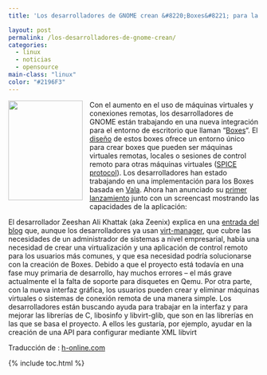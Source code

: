 ```yaml
---
title: 'Los desarrolladores de GNOME crean &#8220;Boxes&#8221; para la virtualización'

layout: post
permalink: /los-desarrolladores-de-gnome-crean/
categories:
  - linux
  - noticias
  - opensource
main-class: "linux"
color: "#2196F3"
---
```

<div class="separator" style="clear: both; text-align: center;">
  <a href="https://2.bp.blogspot.com/-oTy__i3px1g/TtKbNmGPIBI/AAAAAAAAB1k/Y6daIcbwi5k/s1600/Boxes-d7ad4bbc04e8d56d.png" imageanchor="1" style="clear:left; float:left;margin-right:1em; margin-bottom:1em"><img style="border:none;" border="0" height="200" width="149" src="https://2.bp.blogspot.com/-oTy__i3px1g/TtKbNmGPIBI/AAAAAAAAB1k/Y6daIcbwi5k/s320/Boxes-d7ad4bbc04e8d56d.png" /></a>
</div>

Con el aumento en el uso de máquinas virtuales y conexiones remotas, los desarrolladores de GNOME están trabajando en una nueva integración para el entorno de escritorio que llaman &#8220;<a target="_blank" href="http://zee-nix.blogspot.com/2011/11/behold-boxes.html">Boxes</a>&#8220;. El <a target="_blank" href="https://live.gnome.org/Design/Apps/Boxes">diseño</a> de estos boxes ofrece un entorno único para crear boxes que pueden ser máquinas virtuales remotas, locales o sesiones de control remoto para otras máquinas virtuales (<a target="_blank" href="http://www.h-online.com/open/news/item/Red-Hat-open-sources-Qumranet-SPICE-protocol-882801.html">SPICE protocol</a>). Los desarrolladores han estado trabajando en una implementación para los Boxes basada en <a target="_blank" href="https://live.gnome.org/Vala">Vala</a>. Ahora han anunciado su <a target="_blank" href="http://ftp.gnome.org/pub/GNOME/sources/gnome-boxes/3.3/">primer lanzamiento</a> junto con un screencast mostrando las capacidades de la aplicación:


<!--ad-->



El desarrollador Zeeshan Ali Khattak (aka Zeenix) explica en una <a target="_blank" href="http://zee-nix.blogspot.com/2011/11/behold-boxes.html">entrada del blog</a> que, aunque los desarrolladores ya usan <a target="_blank" href="http://virt-manager.org/">virt-manager</a>, que cubre las necesidades de un administrador de sistemas a nivel empresarial, había una necesidad de crear una virtualización y una aplicación de control remoto para los usuarios más comunes, y que esa necesidad podría solucionarse con la creación de Boxes. Debido a que el proyecto está todavía en una fase muy primaria de desarrollo, hay muchos errores &#8211; el más grave actualmente el la falta de soporte para disquetes en Qemu. Por otra parte, con la nueva interfaz gráfica, los usuarios pueden crear y eliminar máquinas virtuales o sistemas de conexión remota de una manera simple. Los desarrolladores están buscando ayuda para trabajar en la interfaz y para mejorar las librerías de C, libosinfo y libvirt-glib, que son en las librerías en las que se basa el proyecto. A ellos les gustaría, por ejemplo, ayudar en la creación de una API para configurar mediante XML libvirt

Traducción de : <a target="_blank" href="http://www.h-online.com/open/news/item/GNOME-developers-create-Boxes-for-virtualisation-1383765.html">h-online.com</a>



{% include toc.html %}
